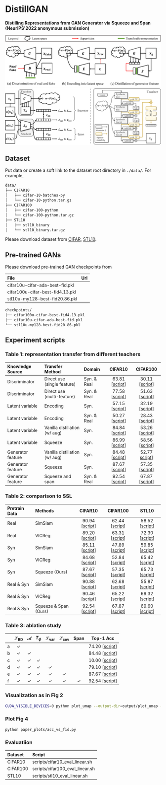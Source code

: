 # DistillGAN
**Distilling Representations from GAN Generator via Squeeze and Span (NeurIPS'2022 anonymous submission)** 

![](doc/taxonomy.png)
![](doc/framework.png)

## Dataset
Put data or create a soft link to the dataset root directory in `./data/`. For example, 
```
data/
├── CIFAR10
│   ├── cifar-10-batches-py
│   └── cifar-10-python.tar.gz
├── CIFAR100
│   ├── cifar-100-python
│   └── cifar-100-python.tar.gz
├── STL10
│   ├── stl10_binary
│   └── stl10_binary.tar.gz
```
Please download dataset from [CIFAR](https://www.cs.toronto.edu/~kriz/cifar.html), [STL10](https://cs.stanford.edu/~acoates/stl10/).

## Pre-trained GANs
Please download pre-trained GAN checkpoints from 

| File       | Url |
|:----       |:-----------|
| cifar10u-cifar-ada-best-fid.pkl  |  |
| cifar100u-cifar-best-fid4.13.pkl |  |
| stl10u-my128-best-fid20.86.pkl |  |

```
checkpoints/
├── cifar100u-cifar-best-fid4.13.pkl
├── cifar10u-cifar-ada-best-fid.pkl
└── stl10u-my128-best-fid20.86.pkl
```

## Experiment scripts

### Table 1: representation transfer from different teachers

| Knowledge Source | Transfer Method | Domain | CIFAR10 | CIFAR100 |
|:----       |:-----------| :-----| :---: | :---: |
| Discriminator | Direct use (single feature) | Syn. & Real | 63.81 \[[script](scripts/transfer_latent/eval_d_single_cifar10.sh)\]  | 30.11 \[[script](scripts/transfer_latent/eval_d_single_cifar100.sh)\] |
| Discriminator | Direct use (multi-feature) | Syn. & Real | 77.58 \[[script](scripts/transfer_latent/eval_d_multi_cifar10.sh)\]  | 51.63 \[[script](scripts/transfer_latent/eval_d_multi_cifar100.sh)\] |
| Latent variable | Encoding | Syn.  | 57.15 \[[script](scripts/transfer_latent/encode_w_syn_cifar10.sh)\]  | 32.19 \[[script](scripts/transfer_latent/encode_w_syn_cifar100.sh)\] |
| Latent variable | Encoding | Syn. & Real | 50.27 \[[script](scripts/transfer_latent/encode_w_syn_real_cifar10.sh)\]  | 28.43 \[[script](scripts/transfer_latent/encode_w_syn_real_cifar100.sh)\] |
| Latent variable | Vanilla distillation (w/ aug) | Syn. | 84.84 \[[script](scripts/transfer_latent/vanilla_distill_w_cifar10.sh)\]  | 53.26 \[[script](scripts/transfer_latent/vanilla_distill_w_cifar100.sh)\] |
| Latent variable | Squeeze | Syn. | 86.99 \[[script](scripts/transfer_latent/squeeze_w_cifar10.sh)\]  | 58.56 \[[script](scripts/transfer_latent/squeeze_w_cifar100.sh)\] |
| Generator feature | Vanilla distillation (w/ aug) | Syn. | 84.48 \[[script](scripts/transfer_latent/vanilla_distill_g_cifar10.sh)\]  | 52.77 [script](scripts/transfer_latent/vanilla_distill_g_cifar100.sh)\] |
| Generator feature | Squeeze | Syn. | 87.67 \[[script](scripts/squeeze_and_span/cifar10_squeeze.sh)\]  | 57.35 \[[script](scripts/squeeze_and_span/cifar100_squeeze.sh)\] |
| Generator feature | Squeeze and span | Syn. & Real | 92.54 \[[script](scripts/squeeze_and_span/cifar10_squ_spa.sh)\]  | 67.87 \[[script](scripts/squeeze_and_span/cifar100_squ_spa.sh)\] |


### Table 2: comparison to SSL

| Pretrain Data | Methods | CIFAR10 | CIFAR100 | STL10 |
|:----       |:-----------| :-----:| :---: | :---: |
| Real | SimSiam | 90.94 \[[script](scripts/compare_ssl/real_simsiam_cifar10.sh)\] | 62.44 \[[script](scripts/compare_ssl/real_simsiam_cifar100.sh)\]  | 58.52 \[[script](scripts/compare_ssl/real_simsiam_stl10.sh)\] |
| Real | VICReg | 89.20 \[[script](scripts/compare_ssl/real_vicreg_cifar10.sh)\] | 63.31 \[[script](scripts/compare_ssl/real_vicreg_cifar100.sh)\]  | 72.30 \[[script](scripts/compare_ssl/real_vicreg_stl10.sh)\] |
| Syn | SimSiam | 85.11 \[[script](scripts/compare_ssl/syn_simsiam_cifar10.sh)\] | 47.89 \[[script](scripts/compare_ssl/syn_simsiam_cifar100.sh)\]  | 59.85 \[[script](scripts/compare_ssl/syn_simsiam_stl10.sh)\] |
| Syn | VICReg | 84.68 \[[script](scripts/compare_ssl/syn_vicreg_cifar10.sh)\] | 52.84 \[[script](scripts/compare_ssl/syn_simsiam_cifar100.sh)\]  | 65.42 \[[script](scripts/compare_ssl/syn_vicreg_stl10.sh)\] |
| Syn | Squeeze (Ours) | 87.67 \[[script](scripts/squeeze_and_span/cifar10_squeeze.sh)\] | 57.35 \[[script](scripts/squeeze_and_span/cifa100_squeeze.sh)\]  | 65.73 \[[script](scripts/squeeze_and_span/stl10_squeeze.sh)\] |
| Real & Syn | SimSiam | 90.88 \[[script](scripts/compare_ssl/mix_simsiam_cifar10.sh)\] | 62.68 \[[script](scripts/compare_ssl/mix_simsiam_cifar100.sh)\]  | 55.87 \[[script](scripts/compare_ssl/mix_simsiam_stl10.sh)\] |
| Real & Syn | VICReg | 90.46 \[[script](scripts/compare_ssl/mix_vicreg_cifar10.sh)\] | 65.22 \[[script](scripts/compare_ssl/mix_vicreg_cifar100.sh)\]  | 69.32 \[[script](scripts/compare_ssl/mix_vicreg_stl10.sh)\] |
| Real & Syn | Squeeze & Span (Ours) | 92.54 \[[script](scripts/squeeze_and_span/cifar10_squ_spa.sh)\] | 67.87 \[[script](scripts/squeeze_and_span/cifar100_squ_spa.sh)\]  | 69.60 \[[script](scripts/squeeze_and_span/stl10_squ_spa.sh)\] |

### Table 3: ablation study

| | $\mathcal{L}_{\text{RD}}$ | $\mathcal{A}$ | $T_\phi$ | $\mathcal{L}_{\text{var}}$ | $\mathcal{L}_{\text{cov}}$ | Span | Top-1 Acc |
|:----|:----:| :----: | :---: | :---: | :---: | :---: | :---: |
a | $\checkmark$ |  |  |  |  |  | 74.20 \[[script](scripts/ablation/kd.sh)\] |
b | $\checkmark$ | $\checkmark$ |  |  |  | | 84.48 \[[script](scripts/transfer_latent/vanilla_distill_g_cifar10.sh)\] |
c | $\checkmark$ | $\checkmark$ | $\checkmark$ |  |   | | 10.00 \[[script](scripts/ablation/kd_squeeze_novar_nocov.sh)\] |
d | $\checkmark$ | $\checkmark$ | $\checkmark$ | $\checkmark$ |  | | 79.10 \[[script](scripts/ablation/kd_squeeze_nocov.sh)\] |
e | $\checkmark$ | $\checkmark$ | $\checkmark$ | $\checkmark$ | $\checkmark$  | | 87.67 \[[script](scripts/squeeze_and_span/cifar10_squeeze.sh)\] |
f | $\checkmark$ | $\checkmark$ | $\checkmark$ | $\checkmark$ | $\checkmark$  | $\checkmark$ | 92.54 \[[script](scripts/squeeze_and_span/cifar10_squ_spa.sh)\] |

### Visualization as in Fig 2

```bash
CUDA_VISIBLE_DEVICES=0 python plot_umap --output-dir=output/plot_umap --gpath=checkpoints/cifar10u-cifar-ada-best-fid.pkl --cpath=checkpoints/cifar10_wrn.pth
```

### Plot Fig 4

```bash
python paper_plots/acc_vs_fid.py
```

### Evaluatiion

| Dataset   | Script |
|:----      |:-------|
| CIFAR10   | scripts/cifar10_eval_linear.sh |
| CIFAR100  | scripts/cifar100_eval_linear.sh |
| STL10     | scripts/stl10_eval_linear.sh |


